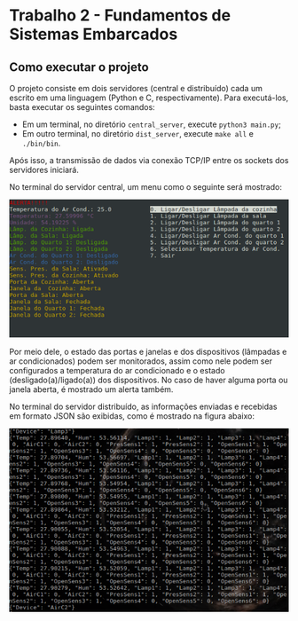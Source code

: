 # Trabalho 2 - Fundamentos de Sistemas Embarcados

## Como executar o projeto

O projeto consiste em dois servidores (central e distribuído) cada um escrito em uma linguagem (Python e C, respectivamente).
Para executá-los, basta executar os seguintes comandos:

* Em um terminal, no diretório ```central_server```, execute ```python3 main.py```;
* Em outro terminal, no diretório ```dist_server```, execute ```make all``` e ```./bin/bin```.

Após isso, a transmissão de dados via conexão TCP/IP entre os sockets dos servidores iniciará.

No terminal do servidor central, um menu como o seguinte será mostrado:

![menu](https://github.com/joaorobson/embedded_systems/blob/master/trabalho_2/menu.png)

Por meio dele, o estado das portas e janelas e dos dispositivos (lâmpadas e ar condicionados) podem ser monitorados,
assim como nele podem ser configurados a temperatura do ar condicionado e o estado (desligado(a)/ligado(a)) dos dispositivos.
No caso de haver alguma porta ou janela aberta, é mostrado um alerta também. 

No terminal do servidor distribuído, as informações enviadas e recebidas em formato JSON são exibidas, como é mostrado na figura abaixo:

![menu](https://github.com/joaorobson/embedded_systems/blob/master/trabalho_2/log_dist_server.png)
